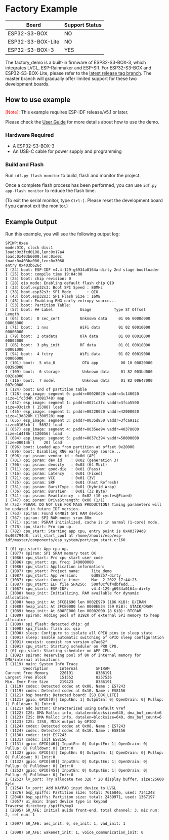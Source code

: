 # Factory Example

| Board             | Support Status |
| ----------------- | -------------- |
| ESP32-S3-BOX      | NO             |
| ESP32-S3-BOX-Lite | NO             |
| ESP32-S3-BOX-3    | YES            |


The factory_demo is a built-in firmware of ESP32-S3-BOX-3, which integrates LVGL, ESP-Rainmaker and ESP-SR. For ESP32-S3-BOX and ESP32-S3-BOX-Lite, please refer to the [latest release tag branch](https://github.com/espressif/esp-box/tree/v0.5.0/examples/factory_demo). The master branch will gradually offer limited support for these two development boards.

## How to use example

<font color="red">[Note]: </font>This example requires ESP-IDF release/v5.1 or later.

Please check the [User Guide](../../docs/getting_started.md) for more details about how to use the demo.

### Hardware Required

* A ESP32-S3-BOX-3
* An USB-C cable for power supply and programming

### Build and Flash

Run `idf.py flash monitor` to build, flash and monitor the project.

Once a complete flash process has been performed, you can use `idf.py app-flash monitor` to reduce the flash time.

(To exit the serial monitor, type `Ctrl-]`. Please reset the development board f you cannot exit the monitor.)

## Example Output

Run this example, you will see the following output log:

```
SPIWP:0xee
mode:DIO, clock div:1
load:0x3fcd0108,len:0x17a4
load:0x403b6000,len:0xe0c
load:0x403ba000,len:0x3068
entry 0x403b626c
I (24) boot: ESP-IDF v4.4-129-g6934a0164a-dirty 2nd stage bootloader
I (25) boot: compile time 19:04:00
I (25) boot: chip revision: 0
I (28) qio_mode: Enabling default flash chip QIO
I (33) boot.esp32s3: Boot SPI Speed : 80MHz
I (38) boot.esp32s3: SPI Mode       : QIO
I (43) boot.esp32s3: SPI Flash Size : 16MB
I (48) boot: Enabling RNG early entropy source...
I (53) boot: Partition Table:
I (57) boot: ## Label            Usage          Type ST Offset   Length
I (64) boot:  0 sec_cert         Unknown data     01 06 0000d000 00003000
I (71) boot:  1 nvs              WiFi data        01 02 00010000 00006000
I (79) boot:  2 otadata          OTA data         01 00 00016000 00002000
I (86) boot:  3 phy_init         RF data          01 01 00018000 00001000
I (94) boot:  4 fctry            WiFi data        01 02 00019000 00006000
I (101) boot:  5 ota_0            OTA app          00 10 00020000 0039d000
I (109) boot:  6 storage          Unknown data     01 82 003bd000 0028a000
I (116) boot:  7 model            Unknown data     01 82 00647000 007e9000
I (124) boot: End of partition table
I (128) esp_image: segment 0: paddr=00020020 vaddr=3c140020 size=1fc3d4h (2081748) map
I (452) esp_image: segment 1: paddr=0021c3fc vaddr=3fca5500 size=03c1ch ( 15388) load
I (455) esp_image: segment 2: paddr=00220020 vaddr=42000020 size=13d828h (1300520) map
I (655) esp_image: segment 3: paddr=0035d850 vaddr=3fca911c size=0163ch (  5692) load
I (657) esp_image: segment 4: paddr=0035ee94 vaddr=40378000 size=1d4f8h (120056) load
I (684) esp_image: segment 5: paddr=0037c394 vaddr=50000000 size=00014h (    20) load
I (696) boot: Loaded app from partition at offset 0x20000
I (696) boot: Disabling RNG early entropy source...
I (696) opi psram: vendor id : 0x0d (AP)
I (701) opi psram: dev id    : 0x02 (generation 3)
I (706) opi psram: density   : 0x03 (64 Mbit)
I (711) opi psram: good-die  : 0x01 (Pass)
I (716) opi psram: Latency   : 0x01 (Fixed)
I (721) opi psram: VCC       : 0x01 (3V)
I (725) opi psram: SRF       : 0x01 (Fast Refresh)
I (731) opi psram: BurstType : 0x01 (Hybrid Wrap)
I (736) opi psram: BurstLen  : 0x01 (32 Byte)
I (741) opi psram: Readlatency  : 0x02 (10 cycles@Fixed)
I (747) opi psram: DriveStrength: 0x00 (1/1)
W (752) PSRAM: DO NOT USE FOR MASS PRODUCTION! Timing parameters will be updated in future IDF version.
I (763) spiram: Found 64MBit SPI RAM device
I (767) spiram: SPI RAM mode: sram 80m
I (771) spiram: PSRAM initialized, cache is in normal (1-core) mode.
I (778) cpu_start: Pro cpu up.
I (782) cpu_start: Starting app cpu, entry point is 0x403794d8
0x403794d8: call_start_cpu1 at /home/zhouli/esp/esp-idf/master/components/esp_system/port/cpu_start.c:160

I (0) cpu_start: App cpu up.
I (1077) spiram: SPI SRAM memory test OK
I (1086) cpu_start: Pro cpu start user code
I (1086) cpu_start: cpu freq: 240000000
I (1086) cpu_start: Application information:
I (1087) cpu_start: Project name:     lite_demo
I (1087) cpu_start: App version:      6d88257-dirty
I (1087) cpu_start: Compile time:     Mar  2 2022 17:44:23
I (1087) cpu_start: ELF file SHA256:  500f0cf0f4dbfedd...
I (1087) cpu_start: ESP-IDF:          v4.4-129-g6934a0164a-dirty
I (1088) heap_init: Initializing. RAM available for dynamic allocation:
I (1088) heap_init: At 3FCB1690 len 0002E970 (186 KiB): D/IRAM
I (1088) heap_init: At 3FCE0000 len 0000EE34 (59 KiB): STACK/DRAM
I (1089) heap_init: At 600FE000 len 00002000 (8 KiB): RTCRAM
I (1089) spiram: Adding pool of 8192K of external SPI memory to heap allocator
I (1089) spi_flash: detected chip: gd
I (1090) spi_flash: flash io: qio
I (1090) sleep: Configure to isolate all GPIO pins in sleep state
I (1091) sleep: Enable automatic switching of GPIO sleep configuration
I (1091) coexist: coexist rom version e7ae62f
I (1091) cpu_start: Starting scheduler on PRO CPU.
I (0) cpu_start: Starting scheduler on APP CPU.
I (1092) spiram: Reserving pool of 8K of internal memory for DMA/internal allocations
I (1119) main: System Info Trace
        Description     Internal        SPIRAM
Current Free Memory     220191          8386191
Largest Free Block      151552          8257536
Min. Ever Free Size     219423          8386191
I (1119) codec: Detected codec at 0x08. Name : ES7243
I (1119) codec: Detected codec at 0x10. Name : ES8156
I (1121) bsp boards: Detected board: [S3_BOX_LITE]
I (1121) gpio: GPIO[0]| InputEn: 1| OutputEn: 0| OpenDrain: 0| Pullup: 1| Pulldown: 0| Intr:0 
I (1121) adc button: Characterized using Default Vref
I (1122) I2S: DMA Malloc info, datalen=blocksize=640, dma_buf_count=6
I (1123) I2S: DMA Malloc info, datalen=blocksize=640, dma_buf_count=6
I (1123) I2S: I2S0, MCLK output by GPIO2
I (1124) codec: Detected codec at 0x08. Name : ES7243
I (1124) codec: Detected codec at 0x10. Name : ES8156
I (1130) codec: init ES7243
I (1131) codec: init ES8156
I (1131) gpio: GPIO[46]| InputEn: 0| OutputEn: 1| OpenDrain: 0| Pullup: 0| Pulldown: 0| Intr:0 
I (1132) gpio: GPIO[4]| InputEn: 0| OutputEn: 1| OpenDrain: 0| Pullup: 0| Pulldown: 0| Intr:0 
I (1132) gpio: GPIO[48]| InputEn: 0| OutputEn: 1| OpenDrain: 0| Pullup: 0| Pulldown: 0| Intr:0 
I (1252) gpio: GPIO[45]| InputEn: 0| OutputEn: 1| OpenDrain: 0| Pullup: 0| Pulldown: 0| Intr:0 
I (1252) lv_port: Try allocate two 320 * 20 display buffer, size:25600 Byte
I (1254) lv_port: Add KAYPAD input device to LVGL
I (1876) bsp_spiffs: Partition size: total: 7616846, used: 7341248
I (2040) bsp_spiffs: Partition size: total: 2439971, used: 1367197
I (2057) ui_main: Input device type is keypad
Traverse directory /spiffs/mp3
I (2095) SR_AFE: Initial auido front-end, total channel: 3, mic num: 2, ref num: 1

I (2097) SR_AFE: aec_init: 0, se_init: 1, vad_init: 1

I (2098) SR_AFE: wakenet_init: 1, voice_communication_init: 0
```
